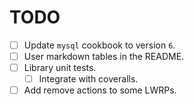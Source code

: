 TODO
====

* [ ] Update `mysql` cookbook to version `6`.
* [ ] User markdown tables in the README.
* [ ] Library unit tests.
  * [ ] Integrate with coveralls.
* [ ] Add remove actions to some LWRPs.
